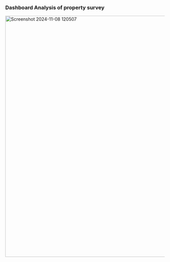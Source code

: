 ### Dashboard Analysis of  property survey
<img width="763" alt="Screenshot 2024-11-08 120507" src="https://github.com/user-attachments/assets/43d1bb03-2c02-48b0-8128-6e9b40075615">
